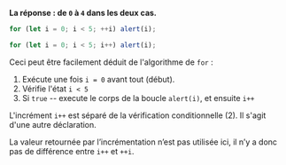 **La réponse : de `0` à `4` dans les deux cas.**

```js run
for (let i = 0; i < 5; ++i) alert(i);

for (let i = 0; i < 5; i++) alert(i);
```

Ceci peut être facilement déduit de l'algorithme de `for` :

1. Exécute une fois `i = 0` avant tout (début).
2. Vérifie l'état `i < 5`
3. Si `true` -- execute le corps de la boucle `alert(i)`, et ensuite `i++`

L'incrément `i++` est séparé de la vérification conditionnelle (2). Il s'agit d'une autre déclaration.

La valeur retournée par l’incrémentation n’est pas utilisée ici, il n’y a donc pas de différence entre `i++` et `++i`.